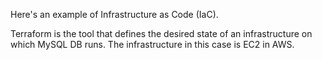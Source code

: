 
Here's an example of Infrastructure as Code (IaC). 

Terraform is the tool that defines the desired state of an infrastructure on which MySQL DB runs. The infrastructure in this
case is EC2 in AWS. 
